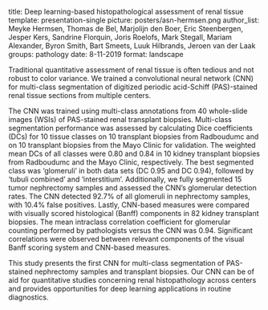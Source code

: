 title: Deep learning-based histopathological assessment of renal tissue
template: presentation-single
picture: posters/asn-hermsen.png
author_list: Meyke Hermsen, Thomas de Bel, Marjolijn den Boer, Eric Steenbergen, Jesper Kers, Sandrine Florquin, Joris Roelofs, Mark Stegall, Mariam Alexander, Byron Smith, Bart Smeets, Luuk Hilbrands, Jeroen van der Laak
groups: pathology
date: 8-11-2019
format: landscape

Traditional quantitative assessment of renal tissue is often tedious and not robust to color variance. We trained a convolutional neural network (CNN) for multi-class segmentation of digitized periodic acid-Schiff (PAS)-stained renal tissue sections from multiple centers.

The CNN was trained using multi-class annotations from 40 whole-slide images (WSIs) of PAS-stained renal transplant biopsies. Multi-class segmentation performance was assessed by calculating Dice coefficients (DCs) for 10 tissue classes on 10 transplant biopsies from Radboudumc and on 10 transplant biopsies from the Mayo Clinic for validation. The weighted mean DCs of all classes were 0.80 and 0.84 in 10 kidney transplant biopsies from Radboudumc and the Mayo Clinic, respectively. The best segmented class was ‘glomeruli’ in both data sets (DC 0.95 and DC 0.94), followed by ‘tubuli combined’ and ‘interstitium’. Additionally, we fully segmented 15 tumor nephrectomy samples and assessed the CNN’s glomerular detection rates. The CNN detected 92.7% of all glomeruli in nephrectomy samples, with 10.4% false positives. Lastly, CNN-based measures were compared with visually scored histological (Banff) components in 82 kidney transplant biopsies. The mean intraclass correlation coefficient for glomerular counting performed by pathologists versus the CNN was 0.94. Significant  correlations were observed between relevant components of the visual Banff scoring system and CNN-based measures.

This study presents the first CNN for multi-class segmentation of PAS-stained nephrectomy samples and transplant biopsies. Our CNN can be of aid for quantitative studies concerning renal histopathology across centers and provides opportunities for deep learning applications in routine diagnostics. 
